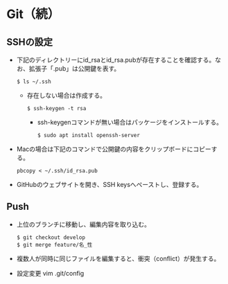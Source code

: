 # Git（続）


## SSHの設定
- 下記のディレクトリーにid_rsaとid_rsa.pubが存在することを確認する。なお、拡張子「.pub」は公開鍵を表す。
  ```
  $ ls ~/.ssh
  ```
  - 存在しない場合は作成する。
    ```
    $ ssh-keygen -t rsa
    ```
    - ssh-keygenコマンドが無い場合はパッケージをインストールする。
      ```
      $ sudo apt install openssh-server
      ```
- Macの場合は下記のコマンドで公開鍵の内容をクリップボードにコピーする。
  ```
  pbcopy < ~/.ssh/id_rsa.pub
  ```
- GitHubのウェブサイトを開き、SSH keysへペーストし、登録する。


## Push
- 上位のブランチに移動し、編集内容を取り込む。
  ```
  $ git checkout develop
  $ git merge feature/名_性
  ```
- 複数人が同時に同じファイルを編集すると、衝突（conflict）が発生する。

- 設定変更
vim .git/config
